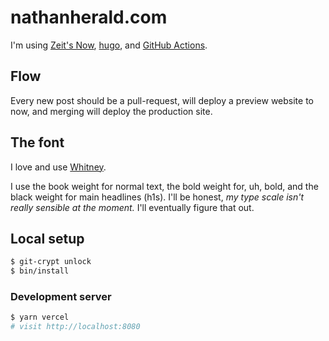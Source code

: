 # nathanherald.com

I'm using [Zeit's Now](https://zeit.co/myobie/nathanherald.com), [hugo](https://gohugo.io/), and [GitHub Actions](/.github/workflows/deploy.yml).

## Flow

Every new post should be a pull-request, will deploy a preview website to now, and merging will deploy the production site.

## The font

I love and use [Whitney](https://www.typography.com/fonts/whitney/overview).

I use the book weight for normal text, the bold weight for, uh, bold, and the black weight for main headlines (h1s). I'll be honest, _my type scale isn't really sensible at the moment._ I'll eventually figure that out.

## Local setup

```sh
$ git-crypt unlock
$ bin/install
```

### Development server

```sh
$ yarn vercel
# visit http://localhost:8080
```
